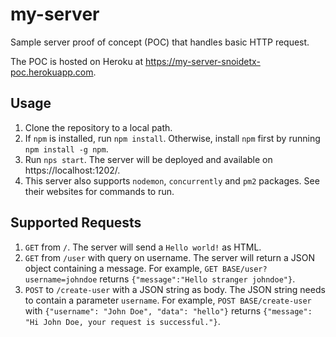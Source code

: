 # my-server

Sample server proof of concept (POC) that handles basic HTTP request.

The POC is hosted on Heroku at https://my-server-snoidetx-poc.herokuapp.com.

## Usage

1. Clone the repository to a local path.
2. If `npm` is installed, run `npm install`. Otherwise, install `npm` first by running `npm install -g npm`.
3. Run `nps start`. The server will be deployed and available on https://localhost:1202/.
4. This server also supports `nodemon`, `concurrently` and `pm2` packages. See their websites for commands to run.

## Supported Requests

1. `GET` from `/`. The server will send a `Hello world!` as HTML.
2. `GET` from `/user` with query on username. The server will return a JSON object containing a message. For example, `GET BASE/user?username=johndoe` returns `{"message":"Hello stranger johndoe"}`.
3. `POST` to `/create-user` with a JSON string as body. The JSON string needs to contain a parameter `username`. For example, `POST BASE/create-user` with `{"username": "John Doe", "data": "hello"}` returns `{"message": "Hi John Doe, your request is successful."}`.
